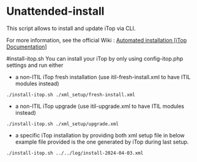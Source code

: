 # Unattended-install

This script allows to install and update iTop via CLI.

For more information, see the official Wiki : [Automated installation [iTop Documentation]](https://www.itophub.io/wiki/page?id=latest:advancedtopics:automatic_install) 


#install-itop.sh
You can install your iTop by only using config-itop.php settings and run either

- a non-ITIL iTop fresh installation (use itil-fresh-install.xml to have ITIL modules instead)
```
./install-itop.sh ./xml_setup/fresh-install.xml
```

- a non-ITIL iTop upgrade (use itil-upgrade.xml to have ITIL modules instead)
```
./install-itop.sh ./xml_setup/upgrade.xml
```

- a specific iTop installation by providing both xml setup file
in below example file provided is the one generated by iTop during last setup.
```
./install-itop.sh ../../log/install-2024-04-03.xml
```

